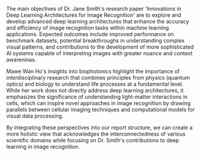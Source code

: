 The main objectives of Dr. Jane Smith's research paper 'Innovations in Deep Learning Architectures for Image Recognition' are to explore and develop advanced deep learning architectures that enhance the accuracy and efficiency of image recognition tasks within machine learning applications. Expected outcomes include improved performance on benchmark datasets, potential breakthroughs in understanding complex visual patterns, and contributions to the development of more sophisticated AI systems capable of interpreting images with greater nuance and context awareninas.

Mawe Wan Ho's insights into biophotonics highlight the importance of interdisciplinary research that combines principles from physics (quantum optics) and biology to understand life processes at a fundamental level. While her work does not directly address deep learning architectures, it emphasizes the significance of understanding light-matter interactions in cells, which can inspire novel approaches in image recognition by drawing parallels between cellular imaging techniques and computational models for visual data processing.

By integrating these perspectives into our report structure, we can create a more holistic view that acknowledges the interconnectedness of various scientific domains while focusing on Dr. Smith's contributions to deep learning in image recognition.